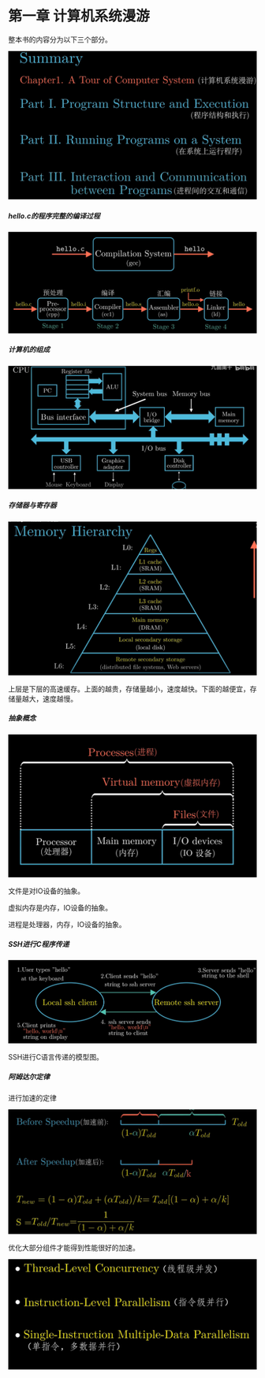 # 第一章 计算机系统漫游

整本书的内容分为以下三个部分。

<img src="image/chapter_1/1.png" alt="summary" style="zoom:50%;" />



##### hello.c的程序完整的编译过程

<img src="image/chapter_1/2.png" alt="hello.c的过程" style="zoom:50%;" />



##### 计算机的组成

<img src="image/chapter_1/3.png" alt="计算机组成" style="zoom:50%;" />



##### 存储器与寄存器

<img src="image/chapter_1/4.png" alt="金字塔储存器" style="zoom:50%;" />

上层是下层的高速缓存。上面的越贵，存储量越小，速度越快。下面的越便宜，存储量越大，速度越慢。

##### 抽象概念

<img src="image/chapter_1/5.png" alt="抽象概念" style="zoom:50%;" />

文件是对IO设备的抽象。

虚拟内存是内存，IO设备的抽象。

进程是处理器，内存，IO设备的抽象。



##### SSH进行C程序传递



<img src="image/chapter_1/6.png" alt="C语言传递" style="zoom:50%;" />

SSH进行C语言传递的模型图。



##### 阿姆达尔定律

进行加速的定律

<img src="image/chapter_1/7.png" alt="阿姆达尔" style="zoom:50%;" />

优化大部分组件才能得到性能很好的加速。

<img src="image/chapter_1/8.png" alt="提高效率的方法" style="zoom:50%;" />
